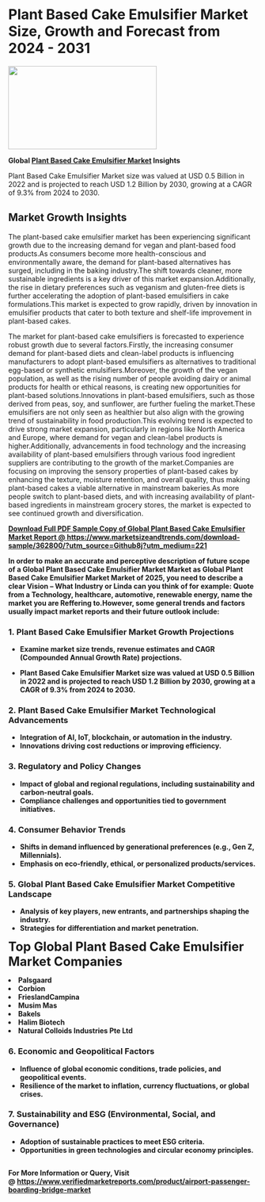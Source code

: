 <H1>Plant Based Cake Emulsifier Market Size, Growth and Forecast from 2024 - 2031</H1><img class="aligncenter size-medium wp-image-584254" src="https://thirdeyenews.in/wp-content/uploads/2024/09/Global-Market-Research-300x168.jpeg" alt="" width="300" height="168" /><p><strong>Global&nbsp;<a href="https://www.marketsizeandtrends.com/download-sample/362800/?utm_source=Github8j?utm_medium=221">Plant Based Cake Emulsifier Market</a> Insights</strong></p><p>Plant Based Cake Emulsifier Market size was valued at USD 0.5 Billion in 2022 and is projected to reach USD 1.2 Billion by 2030, growing at a CAGR of 9.3% from 2024 to 2030.</p><p><h2>Market Growth Insights</h2> <p>The plant-based cake emulsifier market has been experiencing significant growth due to the increasing demand for vegan and plant-based food products.As consumers become more health-conscious and environmentally aware, the demand for plant-based alternatives has surged, including in the baking industry.The shift towards cleaner, more sustainable ingredients is a key driver of this market expansion.Additionally, the rise in dietary preferences such as veganism and gluten-free diets is further accelerating the adoption of plant-based emulsifiers in cake formulations.This market is expected to grow rapidly, driven by innovation in emulsifier products that cater to both texture and shelf-life improvement in plant-based cakes.</p> <p><strong><a href="your-download-link"></a></strong></p> <p>The market for plant-based cake emulsifiers is forecasted to experience robust growth due to several factors.Firstly, the increasing consumer demand for plant-based diets and clean-label products is influencing manufacturers to adopt plant-based emulsifiers as alternatives to traditional egg-based or synthetic emulsifiers.Moreover, the growth of the vegan population, as well as the rising number of people avoiding dairy or animal products for health or ethical reasons, is creating new opportunities for plant-based solutions.Innovations in plant-based emulsifiers, such as those derived from peas, soy, and sunflower, are further fueling the market.These emulsifiers are not only seen as healthier but also align with the growing trend of sustainability in food production.This evolving trend is expected to drive strong market expansion, particularly in regions like North America and Europe, where demand for vegan and clean-label products is higher.Additionally, advancements in food technology and the increasing availability of plant-based emulsifiers through various food ingredient suppliers are contributing to the growth of the market.Companies are focusing on improving the sensory properties of plant-based cakes by enhancing the texture, moisture retention, and overall quality, thus making plant-based cakes a viable alternative in mainstream bakeries.As more people switch to plant-based diets, and with increasing availability of plant-based ingredients in mainstream grocery stores, the market is expected to see continued growth and diversification.<p><strong><a href="your-link-for-more"></p><p><span class=""><strong>Download Full PDF Sample Copy of Global Plant Based Cake Emulsifier Market Report</strong> @ <a href="https://www.marketsizeandtrends.com/download-sample/362800/?utm_source=Github8j?utm_medium=221" target="_blank">https://www.marketsizeandtrends.com/download-sample/362800/?utm_source=Github8j?utm_medium=221</a></span></p><p>In order to make an accurate and perceptive description of future scope of a Global&nbsp;Plant Based Cake Emulsifier Market Market as Global&nbsp;Plant Based Cake Emulsifier Market Market of 2025, you need to describe a clear Vision &ndash; What Industry or Linda can you think of for example: Quote from a Technology, healthcare, automotive, renewable energy, name the market you are Reffering to.However, some general trends and factors usually impact market reports and their future outlook include:</p><h3>1.&nbsp;<strong>Plant Based Cake Emulsifier Market Growth Projections</strong></h3><ul><li>Examine market size trends, revenue estimates and CAGR (Compounded Annual Growth Rate) projections.</li><li><p>Plant Based Cake Emulsifier Market size was valued at USD 0.5 Billion in 2022 and is projected to reach USD 1.2 Billion by 2030, growing at a CAGR of 9.3% from 2024 to 2030.</p></li></ul><h3>2.&nbsp;<strong>Plant Based Cake Emulsifier Market Technological Advancements</strong></h3><ul><li>Integration of AI, IoT, blockchain, or automation in the industry.</li><li>Innovations driving cost reductions or improving efficiency.</li></ul><h3>3.&nbsp;<strong>Regulatory and Policy Changes</strong></h3><ul><li>Impact of global and regional regulations, including sustainability and carbon-neutral goals.</li><li>Compliance challenges and opportunities tied to government initiatives.</li></ul><h3>4.&nbsp;<strong>Consumer Behavior Trends</strong></h3><ul><li>Shifts in demand influenced by generational preferences (e.g., Gen Z, Millennials).</li><li>Emphasis on eco-friendly, ethical, or personalized products/services.</li></ul><h3>5.&nbsp;<strong>Global Plant Based Cake Emulsifier Market Competitive Landscape</strong></h3><ul><li>Analysis of key players, new entrants, and partnerships shaping the industry.</li><li>Strategies for differentiation and market penetration.</li></ul><p data-pm-slice="1 1 []"><span style="color: inherit; font-family: inherit; font-size: 25px;">Top Global Plant Based Cake Emulsifier Market Companies</span></p><div class="" data-test-id=""><p><li>Palsgaard</li><li> Corbion</li><li> FrieslandCampina</li><li> Musim Mas</li><li> Bakels</li><li> Halim Biotech</li><li> Natural Colloids Industries Pte Ltd</li></p></div><h3>6.&nbsp;<strong>Economic and Geopolitical Factors</strong></h3><ul><li>Influence of global economic conditions, trade policies, and geopolitical events.</li><li>Resilience of the market to inflation, currency fluctuations, or global crises.</li></ul><h3>7.&nbsp;<strong>Sustainability and ESG (Environmental, Social, and Governance)</strong></h3><ul><li>Adoption of sustainable practices to meet ESG criteria.</li><li>Opportunities in green technologies and circular economy principles.</li></ul><h2><strong style="font-size: 14px;">For More Information or Query, Visit @&nbsp;</strong><a style="background-color: #ffffff; font-size: 14px;" href="https://www.marketsizeandtrends.com/report/plant-based-cake-emulsifier-market/" target="_blank">https://www.verifiedmarketreports.com/product/airport-passenger-boarding-bridge-market</a></h2>